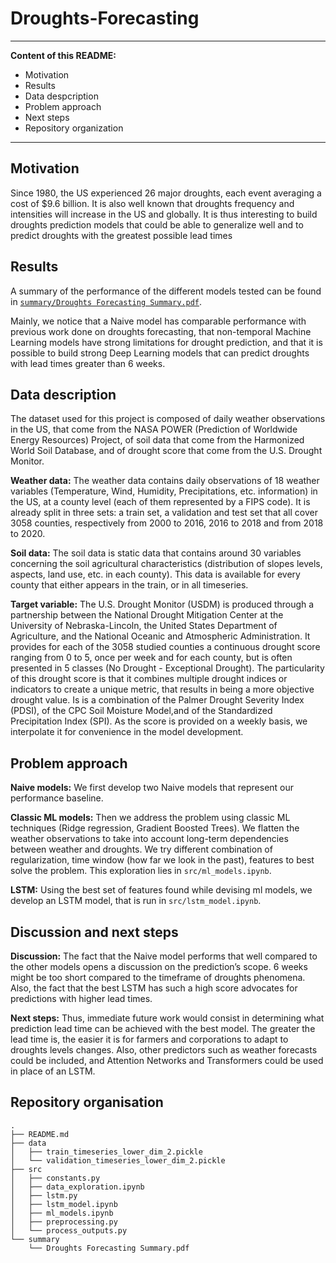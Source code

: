 # Droughts-Forecasting
---
**Content of this README:**
- Motivation
- Results
- Data despcription
- Problem approach
- Next steps
- Repository organization
---

## Motivation

Since 1980, the US experienced 26 major droughts, each event averaging a cost of $9.6 billion. It is also well known that droughts frequency and intensities will increase in the US and globally. It is thus interesting to build droughts prediction models that could be able to generalize well and to predict droughts with the greatest possible lead times

## Results

A summary of the performance of the different models tested can be found in [`summary/Droughts Forecasting Summary.pdf`](https://github.com/PierreCounathe/Droughts-Forecasting/tree/lstmbranch/summary).

Mainly, we notice that a Naive model has comparable performance with previous work done on droughts forecasting, that non-temporal Machine Learning models have strong limitations for drought prediction, and that it is possible to build strong Deep Learning models that can predict droughts with lead times greater than 6 weeks.

## Data description

The dataset used for this project is composed of daily weather observations in the US, that come from the NASA POWER (Prediction of Worldwide Energy Resources) Project, of soil data that come from the Harmonized World Soil Database, and of drought score that come from the U.S. Drought Monitor.

**Weather data:** The weather data contains daily observations of 18 weather variables (Temperature, Wind, Humidity, Precipitations, etc. information) in the US, at a county level (each of them represented by a FIPS code). It is already split in three sets: a train set, a validation and test set that all cover 3058 counties, respectively from 2000 to 2016, 2016 to 2018 and from 2018 to 2020.

**Soil data:** The soil data is static data that contains around 30 variables concerning the soil agricultural characteristics (distribution of slopes levels, aspects, land use, etc. in each county). This data is available for every county that either appears in the train, or in all timeseries.

**Target variable:** The U.S. Drought Monitor (USDM) is produced through a partnership between the National Drought Mitigation Center at the University of Nebraska-Lincoln, the United States Department of Agriculture, and the National Oceanic and Atmospheric Administration. It provides for each of the 3058 studied counties a continuous drought score ranging from 0 to 5, once per week and for each county, but is often presented in 5 classes (No Drought - Exceptional Drought). The particularity of this drought score is that it combines multiple drought indices or indicators to create a unique metric, that results in being a more objective drought value. Is is a combination of the Palmer Drought Severity Index (PDSI), of the CPC Soil Moisture Model,and of the Standardized Precipitation Index (SPI). As the score is provided on a weekly basis, we interpolate it for convenience in the model development.

## Problem approach

**Naive models:** We first develop two Naive models that represent our performance baseline. 

**Classic ML models:** Then we address the problem using classic ML techniques (Ridge regression, Gradient Boosted Trees). We flatten the weather observations to take into account long-term dependencies between weather and droughts. We try different combination of regularization, time window (how far we look in the past), features to best solve the problem. This exploration lies in `src/ml_models.ipynb`.

**LSTM:** Using the best set of features found while devising ml models, we develop an LSTM model, that is run in `src/lstm_model.ipynb`.

## Discussion and next steps

**Discussion:** The fact that the Naive model performs that well compared to the other models opens a discussion on the prediction’s scope. 6 weeks might be too short compared to the timeframe of droughts phenomena. Also, the fact that the best LSTM has such a high score advocates for predictions with higher lead times.

**Next steps:** Thus, immediate future work would consist in determining what prediction lead time can be achieved with the best model. The greater the lead time is, the easier it is for farmers and corporations to adapt to droughts levels changes. Also, other predictors such as weather forecasts could be included, and Attention Networks and Transformers could be used in place of an LSTM.

## Repository organisation

    .
    ├── README.md
    ├── data
    │   ├── train_timeseries_lower_dim_2.pickle
    │   └── validation_timeseries_lower_dim_2.pickle
    ├── src
    │   ├── constants.py
    │   ├── data_exploration.ipynb
    │   ├── lstm.py
    │   ├── lstm_model.ipynb
    │   ├── ml_models.ipynb
    │   ├── preprocessing.py
    │   └── process_outputs.py
    └── summary
        └── Droughts Forecasting Summary.pdf